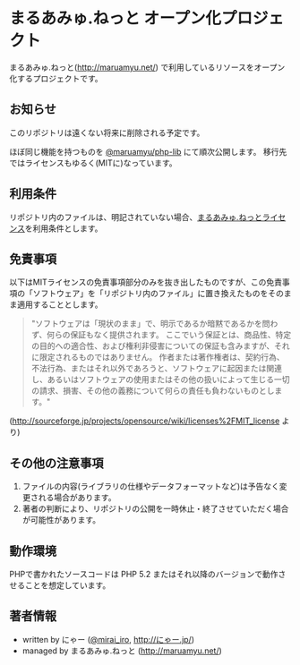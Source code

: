 まるあみゅ.ねっと オープン化プロジェクト
========================================

まるあみゅ.ねっと(http://maruamyu.net/) で利用しているリソースをオープン化するプロジェクトです。

お知らせ
--------
このリポジトリは遠くない将来に削除される予定です。

ほぼ同じ機能を持つものを [@maruamyu/php-lib](https://github.com/maruamyu/php-lib) にて順次公開します。
移行先ではライセンスもゆるく(MITに)なっています。


利用条件
--------
リポジトリ内のファイルは、明記されていない場合、[まるあみゅ.ねっとライセンス](https://github.com/mirai-iro/license)を利用条件とします。


免責事項
--------
以下はMITライセンスの免責事項部分のみを抜き出したものですが、この免責事項の「ソフトウェア」を「リポジトリ内のファイル」に置き換えたものをそのまま適用することとします。

> "ソフトウェアは「現状のまま」で、明示であるか暗黙であるかを問わず、何らの保証もなく提供されます。
ここでいう保証とは、商品性、特定の目的への適合性、および権利非侵害についての保証も含みますが、それに限定されるものではありません。
作者または著作権者は、契約行為、不法行為、またはそれ以外であろうと、ソフトウェアに起因または関連し、あるいはソフトウェアの使用またはその他の扱いによって生じる一切の請求、損害、その他の義務について何らの責任も負わないものとします。"

(http://sourceforge.jp/projects/opensource/wiki/licenses%2FMIT_license より)


その他の注意事項
--------------
1. ファイルの内容(ライブラリの仕様やデータフォーマットなど)は予告なく変更される場合があります。
2. 著者の判断により、リポジトリの公開を一時休止・終了させていただく場合が可能性があります。


動作環境
--------
PHPで書かれたソースコードは PHP 5.2 またはそれ以降のバージョンで動作させることを想定しています。


著者情報
--------
* written by にゃー ([@mirai_iro](https://twitter.com/mirai_iro), http://にゃー.jp/)
* managed by まるあみゅ.ねっと (http://maruamyu.net/)
